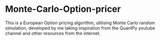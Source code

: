 # Monte-Carlo-Option-pricer
This is a European Option pricing algorithm, utilising Monte Carlo random simulation, developed by me taking inspiration from the QuantPy youtube channel and other resources from the internet.
